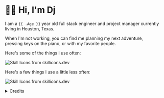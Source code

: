 # 👋🏽 Hi, I'm Dj

I am a `{{ .Age }}` year old full stack engineer and project manager currently living in Houston, Texas. 

When I'm not working, you can find me planning my next adventure, pressing keys on the piano, or with my favorite people. 

Here's some of the things I use often:
<p>
  <picture>
    <source media="(prefers-color-scheme: dark)" srcset="https://skillicons.dev/icons?i={{ .ExperiencedIcons }}&theme=dark&perline={{ .ExperiencedIconCount }}">
    <source media="(prefers-color-scheme: light)" srcset="https://skillicons.dev/icons?i={{ .ExperiencedIcons }}&theme=light&perline={{ .ExperiencedIconCount }}">
    <img alt="Skill Icons from skillicons.dev">
  </picture>
</p>

Here's a few things I use a little less often:
<p>
  <picture>
    <source media="(prefers-color-scheme: dark)" srcset="https://skillicons.dev/icons?i={{ .HandyIcons }}&theme=dark&perline={{ .HandyIconCount }}">
    <source media="(prefers-color-scheme: light)" srcset="https://skillicons.dev/icons?i={{ .HandyIcons }}&theme=light&perline={{ .HandyIconCount }}">
    <img alt="Skill Icons from skillicons.dev">
  </picture>
</p>

<details>
<summary> Credits </summary>

* [Icons from skillicons.dev](https://skillicons.dev)

* [Promise](https://github.com/promise/) for letting me use your README as inspiration :heart:
</details>